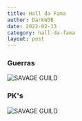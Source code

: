 ```yaml
---
title: Hall da Fama
author: DarkW3B
date: 2022-02-13
category: hall-da-fama
layout: post
---
```


### Guerras
![SAVAGE GUILD]({{site.baseurl}}/gitbook/images/guerras_01.jpg)

### PK's
![SAVAGE GUILD]({{site.baseurl}}/gitbook/images/fourking.jpg)
